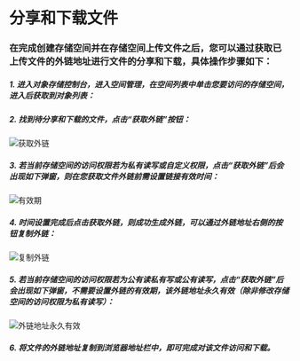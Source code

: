
# 分享和下载文件

### 在完成创建存储空间并在存储空间上传文件之后，您可以通过获取已上传文件的外链地址进行文件的分享和下载，具体操作步骤如下：

##### 1. 进入对象存储控制台，进入空间管理，在空间列表中单击您要访问的存储空间，进入后获取到对象列表：

##### 2. 找到待分享和下载的文件，点击“获取外链”按钮：

![获取外链](https://github.com/jdcloudcom/cn/blob/edit/image/Object-Storage-Service/OSS-015.png)

##### 3. 若当前存储空间的访问权限若为私有读写或自定义权限，点击“获取外链”后会出现如下弹窗，则在您获取文件外链前需设置链接有效时间：

![有效期](https://github.com/jdcloudcom/cn/blob/edit/image/Object-Storage-Service/OSS-016.png)

##### 4. 时间设置完成后点击获取外链，则成功生成外链，可以通过外链地址右侧的按钮复制外链：

![复制外链](https://github.com/jdcloudcom/cn/blob/edit/image/Object-Storage-Service/OSS-017.png)

##### 5. 若当前存储空间的访问权限若为公有读私有写或公有读写，点击“获取外链”后会出现如下弹窗，不需要设置外链的有效期，该外链地址永久有效（除非修改存储空间的访问权限为私有读写）：

![外链地址永久有效](https://github.com/jdcloudcom/cn/blob/edit/image/Object-Storage-Service/OSS-018.png)

##### 6. 将文件的外链地址复制到浏览器地址栏中，即可完成对该文件访问和下载。
